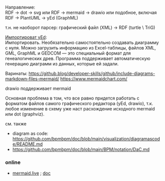 Направление:  
RDF -> dot -> svg или RDF -> mermaid -> drawio или подобное, включая RDF -> PlantUML -> yEd (GraphML)

т.н. не наоборот парсер: графический файл (XML) -> RDF (turtle \ TriG)

[Импортироват yEd](https://media.contented.ru/glossary/yed-graph-editor/):  
Импортировать. Необязательно самостоятельно создавать диаграмму с нуля. Можно загрузить информацию из Excel-таблицы, файлов XML, GML, GraphML и GEDCOM — это специальный формат для генеалогических древ. Программа поддерживает автоматическую генерацию диаграмм из данных, которые ей задали.

Варинаты:
https://github.blog/developer-skills/github/include-diagrams-markdown-files-mermaid/
https://www.mermaidchart.com/

drawio поддерживает mermaid

Основная проблема в том, что все равно придется работать с форматом файлов самого графического редактора (yEd, drawio), т.к. любое изменение в схему уже наст расхождение исходного mermaid или dot (graphviz).

см. также 
- diagram as code: https://github.com/bpmbpm/doc/blob/main/visualization/diagramascode/README.md
- https://github.com/bpmbpm/doc/blob/main/BPM/notation/DaC.md

### online
- [mermaid.live](https://mermaid.live/edit#pako:eNpFkEFLxTAQhP9K2HMpTZq0TQ5e9KgX8STxEF-2baBNHnkJVkv_u7Eiwh5m4JtZmB0uwSIoGJfwcZlNTOTxWXviLL17md2NlEszkoRbIs6f-j1s7E17qGCKzoJKMWMFK8bV_FjYS55oKOiKGlSRFkeTl6RB-6PErsa_hrD-JWPI0wxqNMutuHy1JuGDM1M0_wh6i_E-ZJ9A0UacHaB22EBxKWsuOt51TPC-G4YKPgs08JqxQfSslULwoRdHBV_n16YWlLK2paKRQjaUywrQuhTi0-8W5yTHNyUaV1I) ; [doc](https://mermaid.js.org/syntax/flowchart.html)

